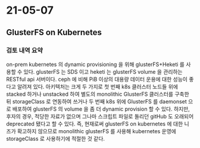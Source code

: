 # 21-05-07

## GlusterFS on Kubernetes

### 검토 내역 요약

on-prem kubernetes 의 dynamic provisioning 을 위해 glusterFS+Heketi 를 사용할 수 있다. glusterFS 는 SDS 이고 heketi 는 glusterFS volume 을 관리하는 RESTful api 서버이다. ceph 에 비해 PiB 이상의 대용량 데이터 운용에 대한 성능이 좋다고 알려져 있다. 아키텍처는 크게 두 가지로 첫 번째 k8s 클러스터 노드들 위에 stacked 하거나 unstacked 하여 별도의 monolithic GlusterFS 클러스터를 구축한 뒤 storageClass 로 연동하여 쓰거나 두 번째 k8s 위에 GlusterFS 를 daemonset 으로 배포하여 glusterFS 의 volume 을 좀 더 dynamic provision 할 수 있다. 하지만, 후자의 경우, 적당한 자료가 없으며 그나마 스크립트 파일로 돌리던 gitHub 도 오래되어 deprecated 됐다고 할 수 있다. 즉, 현재로써 glusterFS on kubernetes 에 대한 니즈가 확고하지 않으므로 monolithic glusterFS 를 사용해 kubernetes 운영에 storageClass 로 사용하기에 적절한 것 같다.
